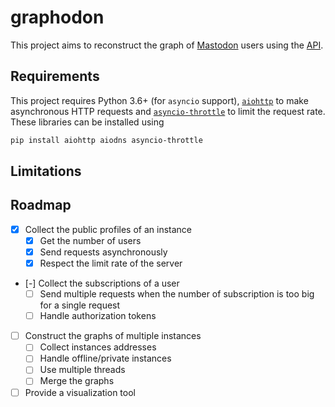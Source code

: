 # graphodon

This project aims to reconstruct the graph of [Mastodon](https://joinmastodon.org/) users using the [API](https://docs.joinmastodon.org/methods/).

## Requirements

This project requires Python 3.6+ (for `asyncio` support), [`aiohttp`](https://docs.aiohttp.org/en/stable/) to make asynchronous HTTP requests and [`asyncio-throttle`](https://github.com/hallazzang/asyncio-throttle) to limit the request rate.
These libraries can be installed using
```sh
pip install aiohttp aiodns asyncio-throttle
```

## Limitations

## Roadmap

- [x] Collect the public profiles of an instance
    - [x] Get the number of users
    - [x] Send requests asynchronously
    - [x] Respect the limit rate of the server
- [-] Collect the subscriptions of a user
    - [ ] Send multiple requests when the number of subscription is too big for a single request
    - [ ] Handle authorization tokens
- [ ] Construct the graphs of multiple instances
    - [ ] Collect instances addresses
    - [ ] Handle offline/private instances
    - [ ] Use multiple threads
    - [ ] Merge the graphs
- [ ] Provide a visualization tool
